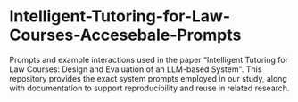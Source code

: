 # Intelligent-Tutoring-for-Law-Courses-Accesebale-Prompts
Prompts and example interactions used in the paper “Intelligent Tutoring for Law Courses: Design and Evaluation of an LLM-based System". This repository provides the exact system prompts employed in our study, along with documentation to support reproducibility and reuse in related research.
